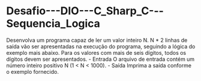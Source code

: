 # Desafio---DIO---C_Sharp_C---Sequencia_Logica
Desenvolva um programa capaz de ler um valor inteiro N. N * 2 linhas de saída  vão ser apresentadas na execução do programa, seguindo a lógica do exemplo  mais abaixo. Para os valores com mais de seis dígitos, todos os dígitos devem  ser apresentados.    - Entrada    O arquivo de entrada contém um número inteiro positivo N (1 &lt; N &lt; 1000).    - Saída    Imprima a saída conforme o exemplo fornecido.
